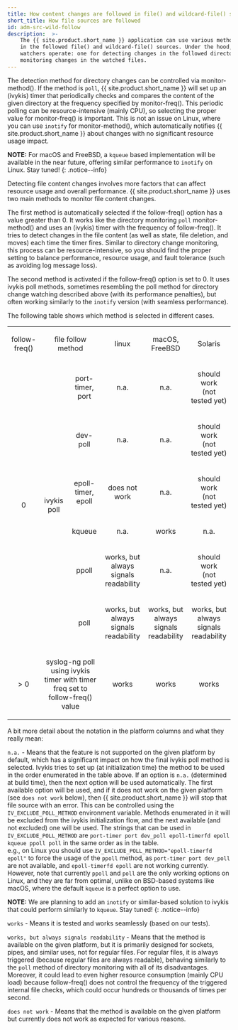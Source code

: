 ```yaml
---
title: How content changes are followed in file() and wildcard-file() sources
short_title: How file sources are followed
id: adm-src-wild-follow
description:  >-
    The {{ site.product.short_name }} application can use various methods to detect changes
    in the followed file() and wildcard-file() sources. Under the hood, two different change
    watchers operate: one for detecting changes in the followed directories and one for
    monitoring changes in the watched files.
---
```


The detection method for directory changes can be controlled via monitor-method(). If the method is `poll`, {{ site.product.short_name }} will set up an (ivykis) timer that periodically checks and compares the content of the given directory at the frequency specified by monitor-freq(). This periodic polling can be resource-intensive (mainly CPU), so selecting the proper value for monitor-freq() is important. This is not an issue on Linux, where you can use `inotify` for monitor-method(), which automatically notifies {{ site.product.short_name }} about changes with no significant resource usage impact.

**NOTE:** For macOS and FreeBSD, a `kqueue` based implementation will be available in the near future, offering similar performance to `inotify` on Linux. Stay tuned!
{: .notice--info}

Detecting file content changes involves more factors that can affect resource usage and overall performance. {{ site.product.short_name }} uses two main methods to monitor file content changes.

The first method is automatically selected if the follow-freq() option has a value greater than 0. It works like the directory monitoring `poll` monitor-method() and uses an (ivykis) timer with the frequency of follow-freq(). It tries to detect changes in the file content (as well as state, file deletion, and moves) each time the timer fires. Similar to directory change monitoring, this process can be resource-intensive, so you should find the proper setting to balance performance, resource usage, and fault tolerance (such as avoiding log message loss).

The second method is activated if the follow-freq() option is set to 0. It uses ivykis poll methods, sometimes resembling the poll method for directory change watching described above (with its performance penalties), but often working similarly to the `inotify` version (with seamless performance).

The following table shows which method is selected in different cases.

<table border="0" cellspacing="0" cellpadding="0" width="1397">
  <tr>
    <td width="99" class="right-edged-col">
      <p align="center">follow-freq()</p>
    </td>
    <td width="200" colspan="2" class="right-edged-col">
      <p align="center">file follow method</p>
    </td>
    <td width="151" class="right-edged-col">
      <p align="center">linux</p>
    </td>
    <td width="152" class="right-edged-col">
      <p align="center">macOS, FreeBSD</p>
    </td>
    <td width="153">
      <p align="center">Solaris</p>
    </td>
  </tr>
  <tr>
    <td width="99" rowspan="6" class="right-edged-col">
      <p align="center">0</p>
    </td>
    <td width="150" rowspan="6" class="right-edged-col">
      <p align="center">ivykis poll</p>
    </td>
    <td width="152" class="right-edged-col">
      <p align="center">port-timer, port</p>
    </td>
    <td width="151" class="right-edged-col">
      <p align="center">n.a.</p>
    </td>
    <td width="152" class="right-edged-col">
      <p align="center">n.a.</p>
    </td>
    <td width="153">
      <p align="center">should work<br>(not tested yet)</p>
    </td>
  </tr>
  <tr>
    <td width="152" class="right-edged-col">
      <p align="center">dev-poll</p>
    </td>
    <td width="151" class="right-edged-col">
      <p align="center">n.a.</p>
    </td>
    <td width="152" class="right-edged-col">
      <p align="center">n.a.</p>
    </td>
    <td width="153">
      <p align="center">should work<br>(not tested yet)</p>
    </td>
  </tr>
  <tr>
    <td width="152" class="right-edged-col">
      <p align="center">epoll-timer, epoll</p>
    </td>
    <td width="151" class="right-edged-col">
      <p align="center">does not work </p>
    </td>
    <td width="152" class="right-edged-col">
      <p align="center">n.a.</p>
    </td>
    <td width="153">
      <p align="center">should work<br>(not tested yet)</p>
    </td>
  </tr>
  <tr>
    <td width="152" class="right-edged-col">
      <p align="center">kqueue</p>
    </td>
    <td width="151" class="right-edged-col">
      <p align="center">n.a.</p>
    </td>
    <td width="152" class="right-edged-col">
      <p align="center">works</p>
    </td>
    <td width="153">
      <p align="center">n.a.</p>
    </td>
  </tr>
  <tr>
    <td width="152" class="right-edged-col">
      <p align="center">ppoll</p>
    </td>
    <td width="151" class="right-edged-col">
      <p align="center">works, but always signals readability</p>
    </td>
    <td width="152" class="right-edged-col">
      <p align="center">n.a.</p>
    </td>
    <td width="153">
      <p align="center">should work<br>(not tested yet)</p>
    </td>
  </tr>
  <tr>
    <td width="152" class="right-edged-col">
      <p align="center">poll</p>
    </td>
    <td width="151" class="right-edged-col">
      <p align="center">works, but always signals readability</p>
    </td>
    <td width="152" class="right-edged-col">
      <p align="center">works, but always signals readability</p>
    </td>
    <td width="153">
      <p align="center">works, but always signals readability</p>
    </td>
  </tr>
  <tr>
    <td width="99" rowspan="3" class="right-edged-col">
      <p align="center">&gt; 0</p>
    </td>
    <td width="150" colspan="2" rowspan="3" class="right-edged-col">
      <p align="center">syslog-ng poll<br>using ivykis timer with timer freq set to follow-freq() value</p>
    </td>
    <td width="151" rowspan="3" class="right-edged-col">
      <p align="center">works</p>
    </td>
    <td width="152" rowspan="3" class="right-edged-col">
      <p align="center">works</p>
    </td>
    <td width="153">
      <p align="center">works</p>
    </td>
  </tr>
</table>

A bit more detail about the notation in the platform columns and what they really mean:

`n.a.` - Means that the feature is not supported on the given platform by default, which has a significant impact on how the final ivykis poll method is selected. Ivykis tries to set up (at initialization time) the method to be used in the order enumerated in the table above. If an option is `n.a.` (determined at build time), then the next option will be used automatically. The first available option will be used, and if it does not work on the given platform (see `does not work` below), then {{ site.product.short_name }} will stop that file source with an error. This can be controlled using the `IV_EXCLUDE_POLL_METHOD` environment variable. Methods enumerated in it will be excluded from the ivykis initialization flow, and the next available (and not excluded) one will be used. The strings that can be used in `IV_EXCLUDE_POLL_METHOD` are `port-timer port dev_poll epoll-timerfd epoll kqueue ppoll poll` in the same order as in the table.\
e.g., on Linux you should use `IV_EXCLUDE_POLL_METHOD="epoll-timerfd epoll"` to force the usage of the `ppoll` method, as `port-timer port dev_poll` are not available, and `epoll-timerfd epoll` are not working currently. However, note that currently `ppoll` and `poll` are the only working options on Linux, and they are far from optimal, unlike on BSD-based systems like macOS, where the default `kqueue` is a perfect option to use.

  **NOTE:** We are planning to add an `inotify` or similar-based solution to ivykis that could perform similarly to `kqueue`. Stay tuned!
  {: .notice--info}

`works` - Means it is tested and works seamlessly (based on our tests).

`works, but always signals readability` - Means that the method is available on the given platform, but it is primarily designed for sockets, pipes, and similar uses, not for regular files. For regular files, it is always triggered (because regular files are always readable), behaving similarly to the `poll` method of directory monitoring with all of its disadvantages. Moreover, it could lead to even higher resource consumption (mainly CPU load) because follow-freq() does not control the frequency of the triggered internal file checks, which could occur hundreds or thousands of times per second.

`does not work` - Means that the method is available on the given platform but currently does not work as expected for various reasons.